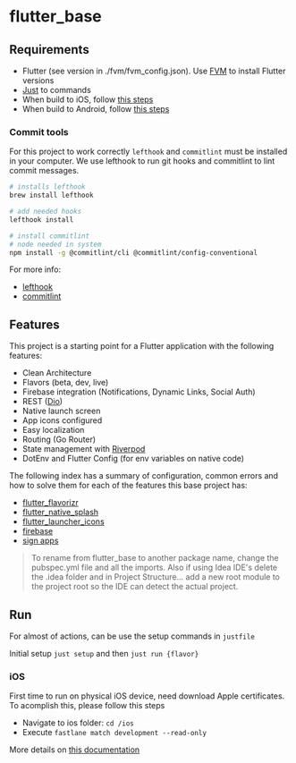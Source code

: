# flutter_base

## Requirements

- Flutter (see version in ./fvm/fvm_config.json). Use [FVM](https://fvm.app/docs/getting_started/installation) to install Flutter versions
- [Just](https://github.com/casey/just) to commands
- When build to iOS, follow [this steps](https://docs.flutter.dev/get-started/install/macos#install-xcode)
- When build to Android, follow [this steps](https://docs.flutter.dev/get-started/install/macos#install-android-studio)

### Commit tools

For this project to work correctly `lefthook` and `commitlint` must be installed in
your computer. We use lefthook to run git hooks and commitlint to lint commit messages.

```bash
# installs lefthook
brew install lefthook

# add needed hooks
lefthook install

# install commitlint
# node needed in system
npm install -g @commitlint/cli @commitlint/config-conventional
```

For more info:

- [lefthook](https://github.com/evilmartians/lefthook)
- [commitlint](https://commitlint.js.org/#/)

## Features

This project is a starting point for a Flutter application with the following features:

- Clean Architecture
- Flavors (beta, dev, live)
- Firebase integration (Notifications, Dynamic Links, Social Auth)
- REST ([Dio](https://pub.dev/packages/dio))
- Native launch screen
- App icons configured
- Easy localization
- Routing (Go Router)
- State management with [Riverpod](https://riverpod.dev/)
- DotEnv and Flutter Config (for env variables on native code)

The following index has a summary of configuration, common errors and how to solve them for each of the features this base project has:

- [flutter_flavorizr](docs/flutter_flavorizr.md)
- [flutter_native_splash](docs/flutter_native_splash.md)
- [flutter_launcher_icons](docs/flutter_launcher_icons.md)
- [firebase](docs/firebase.md)
- [sign apps](docs/sign_apps.md)

> To rename from flutter_base to another package name, change the pubspec.yml file and all the imports. Also if using Idea IDE's delete the .idea folder
> and in Project Structure... add a new root module to the project root so the IDE can detect the actual project.

## Run

For almost of actions, can be use the setup commands in `justfile`

Initial setup `just setup` and then `just run {flavor}`

### iOS

First time to run on physical iOS device, need download Apple certificates. To acomplish this, please follow this steps

- Navigate to ios folder: `cd /ios`
- Execute `fastlane match development --read-only`

More details on [this documentation](https://www.notion.so/mrmilu/Fastlane-y-Match-0be41150a6fe411cabd60b7d783c80b1#d6069bd171b6451497077e258d5c656f)
